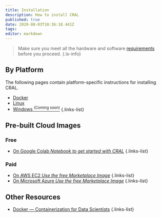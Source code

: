 ```yaml
---
title: Installation 
description: How to install CRAL
published: true
date: 2020-08-03T10:36:18.441Z
tags: 
editor: markdown
---
```


> Make sure you meet all the hardware and software [requirements](/install/requirements) before you proceed.
{.is-info}

## By Platform
The following pages contain platform-specific instructions for installing CRAL.
- [Docker](/install/docker)
- [Linux](/install/linux)
- [Windows <sup>(Coming soon)</sup>](/install/windows)
{.links-list}
 
 ## Pre-built Cloud Images
 ### Free
- [On Google Colab *Notebook to get started with CRAL*](/notebooks)
{.links-list}

### Paid
- [On AWS EC2 *Use the free Marketplace Image*]()
{.links-list}
- [On Microsoft Azure *Use the free Marketplace Image*]()
{.links-list}

## Other Resources
- [Docker — Containerization for Data Scientists](https://medium.com/towards-artificial-intelligence/docker-container-and-data-scientist-bae208ce8268)
{.links-list}